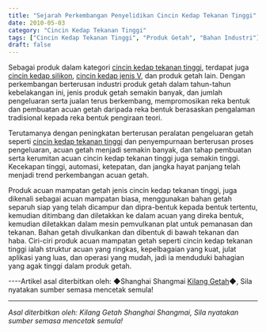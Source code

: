 ```yaml
---
title: "Sejarah Perkembangan Penyelidikan Cincin Kedap Tekanan Tinggi"
date: 2010-05-03
category: "Cincin Kedap Tekanan Tinggi"
tags: ["Cincin Kedap Tekanan Tinggi", "Produk Getah", "Bahan Industri"]
draft: false
---
```


Sebagai produk dalam kategori [cincin kedap tekanan tinggi](http://www.smpolymer.com/gaoyamifengquan/), terdapat juga [cincin kedap silikon](http://www.smpolymer.com/), [cincin kedap jenis V](http://www.smpolymer.com/), dan produk getah lain. Dengan perkembangan berterusan industri produk getah dalam tahun-tahun kebelakangan ini, jenis produk getah semakin banyak, dan jumlah pengeluaran serta jualan terus berkembang, mempromosikan reka bentuk dan pembuatan acuan getah daripada reka bentuk berasaskan pengalaman tradisional kepada reka bentuk pengiraan teori.

Terutamanya dengan peningkatan berterusan peralatan pengeluaran getah seperti [cincin kedap tekanan tinggi](http://www.smpolymer.com/gaoyamifengquan/) dan penyempurnaan berterusan proses pengeluaran, acuan getah menjadi semakin banyak, dan tahap pembuatan serta kerumitan acuan cincin kedap tekanan tinggi juga semakin tinggi. Kecekapan tinggi, automasi, ketepatan, dan jangka hayat panjang telah menjadi trend perkembangan acuan getah.

Produk acuan mampatan getah jenis cincin kedap tekanan tinggi, juga dikenali sebagai acuan mampatan biasa, menggunakan bahan getah separuh siap yang telah dicampur dan dipra-bentuk kepada bentuk tertentu, kemudian ditimbang dan diletakkan ke dalam acuan yang direka bentuk, kemudian diletakkan dalam mesin pemvulkanan plat untuk pemanasan dan tekanan. Bahan getah divulkankan dan dibentuk di bawah tekanan dan haba. Ciri-ciri produk acuan mampatan getah seperti cincin kedap tekanan tinggi ialah struktur acuan yang ringkas, kepelbagaian yang kuat, julat aplikasi yang luas, dan operasi yang mudah, jadi ia menduduki bahagian yang agak tinggi dalam produk getah.

----Artikel asal diterbitkan oleh: ◆Shanghai Shangmai [Kilang Getah](http://www.smpolymer.com/)◆, Sila nyatakan sumber semasa mencetak semula!

---

*Asal diterbitkan oleh: Kilang Getah Shanghai Shangmai, Sila nyatakan sumber semasa mencetak semula!*